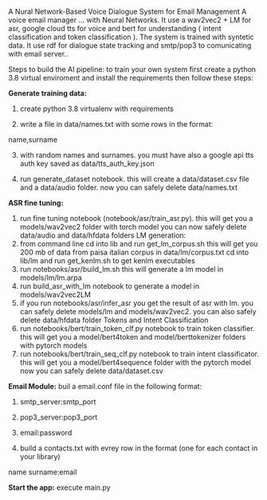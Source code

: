 A Nural Network-Based Voice Dialogue System for Email Management
A voice email manager ... with Neural Networks. It use a wav2vec2 + LM for asr, google cloud tts for voice and bert for understanding ( intent classification and token classification ). The system is trained with syntetic data. It use rdf for dialogue state tracking and smtp/pop3 to comunicating with email server..

Steps to build the AI pipeline: to train your own system first create a python 3.8 virtual enviroment and install the requirements then follow these steps:

**Generate training data:**

1. create python 3.8 virtualenv with requirements

2. write a file in data/names.txt with some rows in the format:

name,surname

3. with random names and surnames. you must have also a google api tts auth key saved as data/tts_auth_key.json

4. run generate_dataset notebook. this will create a data/dataset.csv file and a data/audio folder.
now you can safely delete data/names.txt

**ASR fine tuning:**

1. run fine tuning notebook (notebook/asr/train_asr.py). this will get you a models/wav2vec2 folder with torch model you can now safely delete data/audio and data/hfdata folders LM generation:
2. from command line cd into lib and run get_lm_corpus.sh this will get you 200 mb of data from paisa italian corpus in data/lm/corpus.txt cd into lib/lm and run get_kenlm.sh to get kenlm executables
3. run notebooks/asr/build_lm.sh this will generate a lm model in models/lm/lm.arpa
4. run build_asr_with_lm notebook to generate a model in models/wav2vec2LM
5. if you run notebooks/asr/infer_asr you get the result of asr with lm. you can safely delete models/lm and models/wav2vec2. you can also safely delete data/hfdata folder Tokens and Intent Classification
6. run notebooks/bert/train_token_clf.py notebook to train token classifier. this will get you a model/bert4token and model/berttokenizer folders with pytorch models
7. run notebooks/bert/train_seq_clf.py notebook to train intent classificator. this will get you a model/bert4sequence folder with the pytorch model now you can safely delete data/dataset.csv

**Email Module:**
buil a email.conf file in the following format:

1. smtp_server:smtp_port

2. pop3_server:pop3_port

3. email:password

4. build a contacts.txt with evrey row in the format (one for each contact in your library)

name surname:email

**Start the app:**
execute main.py
